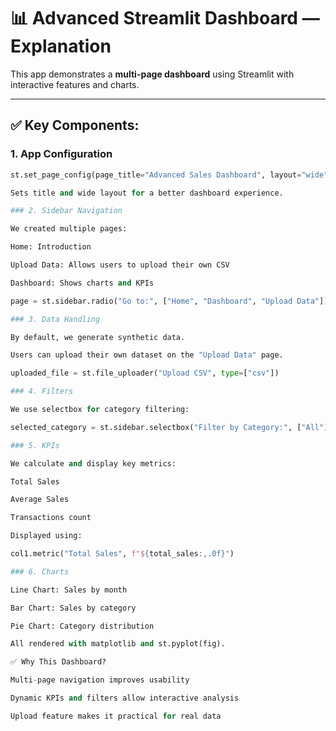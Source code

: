 # 📊 Advanced Streamlit Dashboard — Explanation

This app demonstrates a **multi-page dashboard** using Streamlit with interactive features and charts.

---

## ✅ Key Components:

### 1. **App Configuration**
```python
st.set_page_config(page_title="Advanced Sales Dashboard", layout="wide")

Sets title and wide layout for a better dashboard experience.

### 2. Sidebar Navigation

We created multiple pages:

Home: Introduction

Upload Data: Allows users to upload their own CSV

Dashboard: Shows charts and KPIs

page = st.sidebar.radio("Go to:", ["Home", "Dashboard", "Upload Data"])

### 3. Data Handling

By default, we generate synthetic data.

Users can upload their own dataset on the "Upload Data" page.

uploaded_file = st.file_uploader("Upload CSV", type=["csv"])

### 4. Filters

We use selectbox for category filtering:

selected_category = st.sidebar.selectbox("Filter by Category:", ["All"] + categories)

### 5. KPIs

We calculate and display key metrics:

Total Sales

Average Sales

Transactions count

Displayed using:

col1.metric("Total Sales", f"${total_sales:,.0f}")

### 6. Charts

Line Chart: Sales by month

Bar Chart: Sales by category

Pie Chart: Category distribution

All rendered with matplotlib and st.pyplot(fig).

✅ Why This Dashboard?

Multi-page navigation improves usability

Dynamic KPIs and filters allow interactive analysis

Upload feature makes it practical for real data

